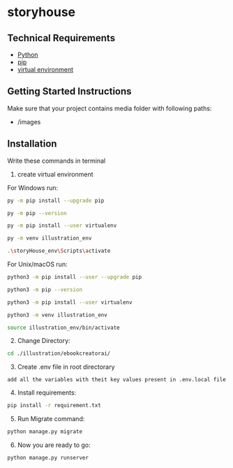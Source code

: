 # storyhouse

## Technical Requirements
- [Python](https://www.python.org/downloads/)
- [pip](https://pip.pypa.io/en/stable/installation/)
- [virtual environment](https://docs.python.org/3/library/venv.html)


## Getting Started Instructions
 Make sure that your project contains media folder with following paths:
 
- /images


## Installation
Write these commands in terminal

1. create virtual environment

For Windows run:
```sh
py -m pip install --upgrade pip

py -m pip --version

py -m pip install --user virtualenv

py -m venv illustration_env

.\storyHouse_env\Scripts\activate
```


For Unix/macOS run:
```sh
python3 -m pip install --user --upgrade pip

python3 -m pip --version

python3 -m pip install --user virtualenv

python3 -m venv illustration_env

source illustration_env/bin/activate
```

2. Change Directory:
```sh
cd ./illustration/ebookcreatorai/
```

3. Create .env file in root directorary
```
add all the variables with theit key values present in .env.local file
```
4. Install requirements:
```sh
pip install -r requirement.txt
```
5. Run Migrate command:
```sh
python manage.py migrate
```
6. Now you are ready to go:
```sh
python manage.py runserver
```
